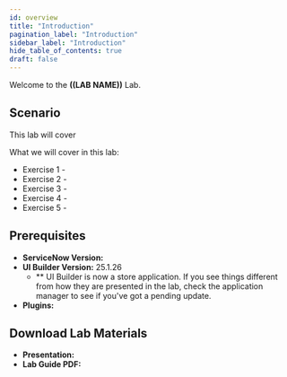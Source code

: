 ```yaml
---
id: overview
title: "Introduction"
pagination_label: "Introduction"
sidebar_label: "Introduction"
hide_table_of_contents: true
draft: false
---
```


Welcome to the **((LAB NAME))** Lab. 

## Scenario

This lab will cover 

What we will cover in this lab:
- Exercise 1 - 
- Exercise 2 - 
- Exercise 3 - 
- Exercise 4 - 
- Exercise 5 - 

## Prerequisites
- **ServiceNow Version:** 
- **UI Builder Version:** 25.1.26
  - ** UI Builder is now a store application. If you see things different from how they are presented in the lab, check the application manager to see if you've got a pending update.
- **Plugins:**
 

## Download Lab Materials

- **Presentation:** 
- **Lab Guide PDF:** 